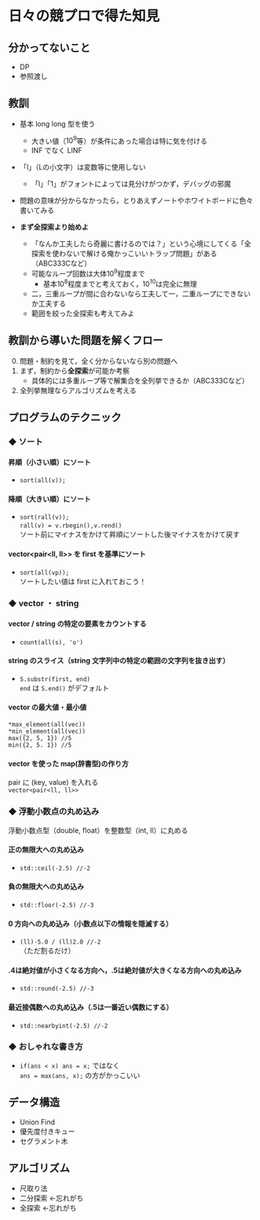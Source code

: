 # 日々の競プロで得た知見

## 分かってないこと

- DP
- 参照渡し

## 教訓

- 基本 long long 型を使う
  - 大きい値（$10^9$等）が条件にあった場合は特に気を付ける
  - INF でなく LINF

- 「l」（Lの小文字）は変数等に使用しない
  - 「l」「1」がフォントによっては見分けがつかず，デバッグの邪魔

- 問題の意味が分からなかったら，とりあえずノートやホワイトボードに色々書いてみる

- **まず全探索より始めよ**
  - 「なんか工夫したら奇麗に書けるのでは？」という心境にしてくる「全探索を使わないで解ける俺かっこいいトラップ問題」がある（ABC333Cなど）
  - 可能なループ回数は大体$10^9$程度まで
    - 基本$10^8$程度までと考えておく，$10^10$は完全に無理
  - 二，三重ループが間に合わないなら工夫して一，二重ループにできないか工夫する
  - 範囲を絞った全探索も考えてみよ

## 教訓から導いた問題を解くフロー

0. 問題・制約を見て，全く分からないなら別の問題へ
1. まず，制約から**全探索**が可能か考察
    - 具体的には多重ループ等で解集合を全列挙できるか（ABC333Cなど）
2. 全列挙無理ならアルゴリズムを考える

## プログラムのテクニック

### ◆  ソート

#### 昇順（小さい順）にソート  

- `sort(all(v));`

#### 降順（大きい順）にソート  

- `sort(rall(v));`  
`rall(v) = v.rbegin(),v.rend()`  
ソート前にマイナスをかけて昇順にソートした後マイナスをかけて戻す

#### vector<pair<ll, ll>> を first を基準にソート  

- `sort(all(vp));`  
ソートしたい値は first に入れておこう！

### ◆ vector ・ string

#### vector / string の特定の要素をカウントする  

- `count(all(s), 'o')`

#### string のスライス（string 文字列中の特定の範囲の文字列を抜き出す）  

- `S.substr(first, end)`  
`end` は `S.end()` がデフォルト

#### vector の最大値・最小値  

`*max_element(all(vec))`  
`*min_element(all(vec))`  
`max({2, 5, 1}) //5`  
`min({2, 5. 1}) //5`

#### vector を使った map(辞書型)の作り方

pair に (key, value) を入れる  
`vector<pair<ll, ll>>`

### ◆ 浮動小数点の丸め込み

浮動小数点型（double, float）を整数型（int, ll）に丸める

#### 正の無限大への丸め込み

- `std::ceil(-2.5) //-2`

#### 負の無限大への丸め込み

- `std::floor(-2.5) //-3`

#### 0 方向への丸め込み（小数点以下の情報を隠滅する）

- `(ll)-5.0 / (ll)2.0 //-2`  
（ただ割るだけ）

#### .4は絶対値が小さくなる方向へ，.5は絶対値が大きくなる方向への丸め込み

- `std::round(-2.5) //-3`

#### 最近接偶数への丸め込み（.5は一番近い偶数にする）

- `std::nearbyint(-2.5) //-2`

### ◆ おしゃれな書き方

- `if(ans < x) ans = x;` ではなく  
`ans = max(ans, x);` の方がかっこいい

## データ構造

- Union Find
- 優先度付きキュー
- セグラメント木

## アルゴリズム

- 尺取り法
- 二分探索 ←忘れがち
- 全探索 ←忘れがち
